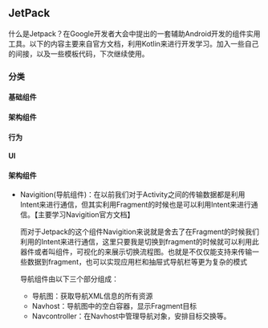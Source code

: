 ## JetPack

什么是Jetpack？在Google开发者大会中提出的一套辅助Android开发的组件实用工具。以下的内容主要来自官方文档，利用Kotlin来进行开发学习。加入一些自己的间接，以及一些模板代码，下次继续使用。

### 分类

#### 基础组件

#### 架构组件

#### 行为

#### UI

#### 架构组件

* Navigition(导航组件)：在以前我们对于Activity之间的传输数据都是利用Intent来进行通信，但其实利用Fragment的时候也是可以利用Intent来进行通信。【主要学习Navigition官方文档】

  而对于Jetpack的这个组件Navigition来说就是舍去了在Fragment的时候我们利用的Intent来进行通信，这里只要我是切换到fragment的时候就可以利用此器件或者叫组件，可视化的来展示切换流程图。也就是不仅仅能支持来传输一些数据到fragment，也可以实现应用栏和抽屉式导航栏等更为复杂的模式

  导航组件由以下三个部分组成：

  * 导航图：获取导航XML信息的所有资源
  * Navhost：导航图中的空白容器，显示Fragment目标
  * Navcontroller：在Navhost中管理导航对象，安排目标交换等。
